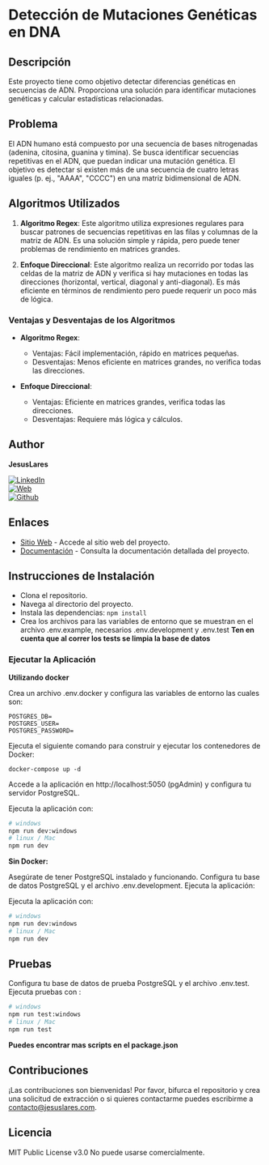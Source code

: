 # Detección de Mutaciones Genéticas en DNA

## Descripción

Este proyecto tiene como objetivo detectar diferencias genéticas en secuencias de ADN. Proporciona una solución para identificar mutaciones genéticas y calcular estadísticas relacionadas.

## Problema

El ADN humano está compuesto por una secuencia de bases nitrogenadas (adenina, citosina, guanina y timina). Se busca identificar secuencias repetitivas en el ADN, que puedan indicar una mutación genética. El objetivo es detectar si existen más de una secuencia de cuatro letras iguales (p. ej., "AAAA", "CCCC") en una matriz bidimensional de ADN.

## Algoritmos Utilizados

1. **Algoritmo Regex**: Este algoritmo utiliza expresiones regulares para buscar patrones de secuencias repetitivas en las filas y columnas de la matriz de ADN. Es una solución simple y rápida, pero puede tener problemas de rendimiento en matrices grandes.

2. **Enfoque Direccional**: Este algoritmo realiza un recorrido por todas las celdas de la matriz de ADN y verifica si hay mutaciones en todas las direcciones (horizontal, vertical, diagonal y anti-diagonal). Es más eficiente en términos de rendimiento pero puede requerir un poco más de lógica.

### Ventajas y Desventajas de los Algoritmos

- **Algoritmo Regex**:

  - Ventajas: Fácil implementación, rápido en matrices pequeñas.
  - Desventajas: Menos eficiente en matrices grandes, no verifica todas las direcciones.

- **Enfoque Direccional**:
  - Ventajas: Eficiente en matrices grandes, verifica todas las direcciones.
  - Desventajas: Requiere más lógica y cálculos.

## Author

**JesusLares**

[![LinkedIn](https://img.shields.io/badge/LinkedIn-jesusLares-0077B5?style=for-the-badge&logo=linkedin&logoColor=white&labelColor=101010)](https://www.linkedin.com/in/jesusLares)
<br />
[![Web](https://img.shields.io/badge/jesuslares.com-5865F2?style=for-the-badge&logo=dev.to&logoColor=white&labelColor=101010)](https://jesuslares.com)
<br />
[![Github](https://img.shields.io/badge/jesuslares-238636?style=for-the-badge&logo=github&logoColor=white&labelColor=101010)](https://github.com/JesusLares)
<br />

## Enlaces

- [Sitio Web](https://www.tusitio.com) - Accede al sitio web del proyecto.
- [Documentación](https://www.tusitio.com/documentation) - Consulta la documentación detallada del proyecto.

## Instrucciones de Instalación

- Clona el repositorio.
- Navega al directorio del proyecto.
- Instala las dependencias: `npm install`
- Crea los archivos para las variables de entorno que se muestran en el archivo .env.example, necesarios .env.development y .env.test
  **Ten en cuenta que al correr los tests se limpia la base de datos**

### Ejecutar la Aplicación

**Utilizando docker**

Crea un archivo .env.docker y configura las variables de entorno las cuales son:

```
POSTGRES_DB=
POSTGRES_USER=
POSTGRES_PASSWORD=
```

Ejecuta el siguiente comando para construir y ejecutar los contenedores de Docker:

```
docker-compose up -d
```

Accede a la aplicación en http://localhost:5050 (pgAdmin) y configura tu servidor PostgreSQL.

Ejecuta la aplicación con:

```bash
# windows
npm run dev:windows
# linux / Mac
npm run dev
```

**Sin Docker:**

Asegúrate de tener PostgreSQL instalado y funcionando.
Configura tu base de datos PostgreSQL y el archivo .env.development.
Ejecuta la aplicación:

Ejecuta la aplicación con:

```bash
# windows
npm run dev:windows
# linux / Mac
npm run dev
```

## Pruebas

Configura tu base de datos de prueba PostgreSQL y el archivo .env.test.
Ejecuta pruebas con :

```bash
# windows
npm run test:windows
# linux / Mac
npm run test
```

**Puedes encontrar mas scripts en el package.json**

## Contribuciones

¡Las contribuciones son bienvenidas! Por favor, bifurca el repositorio y crea una solicitud de extracción o si quieres contactarme puedes escribirme a contacto@jesuslares.com.

## Licencia

MIT Public License v3.0 No puede usarse comercialmente.
